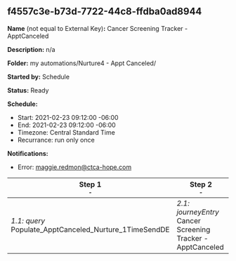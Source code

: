 ## f4557c3e-b73d-7722-44c8-ffdba0ad8944

**Name** (not equal to External Key)**:** Cancer Screening Tracker - ApptCanceled

**Description:** n/a

**Folder:** my automations/Nurture4 - Appt Canceled/

**Started by:** Schedule

**Status:** Ready

**Schedule:**

* Start: 2021-02-23 09:12:00 -06:00
* End: 2021-02-23 09:12:00 -06:00
* Timezone: Central Standard Time
* Recurrance: run only once

**Notifications:**

* Error: maggie.redmon@ctca-hope.com

| Step 1<br>_<small>-</small>_ | Step 2<br>_<small>-</small>_ |
| --- | --- |
| _1.1: query_<br>Populate_ApptCanceled_Nurture_1TimeSendDE | _2.1: journeyEntry_<br>Cancer Screening Tracker - ApptCanceled |
